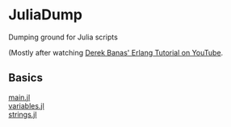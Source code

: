 # JuliaDump
Dumping ground for Julia scripts

(Mostly after watching [Derek Banas' Erlang Tutorial on YouTube](https://www.youtube.com/watch?v=sE67bP2PnOo).

## Basics

[main.jl](https://github.com/James-P-D/JuliaDump/blob/master/src/main.jl)  
[variables.jl](https://github.com/James-P-D/JuliaDump/blob/master/src/variables.jl)  
[strings.jl](https://github.com/James-P-D/JuliaDump/blob/master/src/strings.jl)  
